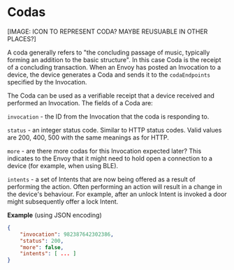 # Codas

[IMAGE: ICON TO REPRESENT CODA? MAYBE REUSUABLE IN OTHER PLACES?]

A coda generally refers to "the concluding passage of music, typically forming an addition to the basic structure". In this case Coda is the receipt of a concluding transaction. When an Envoy has posted an Invocation to a device, the device generates a Coda and sends it to the `codaEndpoints` specified by the Invocation.

The Coda can be used as a verifiable receipt that a device received and performed an Invocation. The fields of a Coda are:

`invocation` - the ID from the Invocation that the coda is responding to.

`status` - an integer status code. Similar to HTTP status codes. Valid values are 200, 400, 500 with the same meanings as for HTTP.

`more` - are there more codas for this Invocation expected later? This indicates to the Envoy that it might need to hold open a connection to a device (for example, when using BLE). 

`intents` - a set of Intents that are now being offered as a result of performing the action. Often performing an action will result in a change in the device's behaviour. For example, after an unlock Intent is invoked a door might subsequently offer a lock Intent.

**Example** (using JSON encoding)
```json
{
    "invocation": 982387642302386,
    "status": 200,
    "more": false,
    "intents": [ ... ]
}
```
